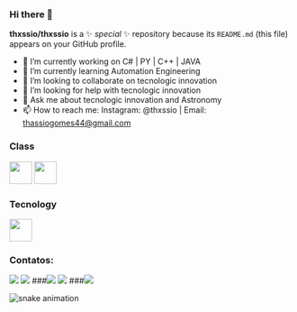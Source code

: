 ### Hi there 👋



**thxssio/thxssio** is a ✨ _special_ ✨ repository because its `README.md` (this file) appears on your GitHub profile.



- 🔭 I’m currently working on C# | PY | C++ | JAVA
- 🌱 I’m currently learning Automation Engineering
- 👯 I’m looking to collaborate on tecnologic innovation
- 🤔 I’m looking for help with tecnologic innovation
- 💬 Ask me about tecnologic innovation and Astronomy 
- 📫 How to reach me: Instagram: @thxssio | Email: thassiogomes44@gmail.com



### Class

<img src="https://cdn.jsdelivr.net/gh/devicons/devicon/icons/java/java-original.svg" width="40" height="40"/> <img src="https://cdn.jsdelivr.net/gh/devicons/devicon/icons/linux/linux-original.svg" width="40" height="40"/>


### Tecnology

<img src="https://cdn.jsdelivr.net/gh/devicons/devicon/icons/git/git-original.svg" width="40" height="40"/>



### Contatos:

<div>
<a href="https://www.youtube.com/" target="_blank"><img src="https://img.shields.io/badge/YouTube-FF0000?style=for-the-badge&logo=youtube&logoColor=white" target="_blank"></a> 
<a href="https://instagram.com/thxssio" target="_blank"><img src="https://img.shields.io/badge/-Instagram-%23E4405F?style=for-the-badge&logo=instagram&logoColor=white" target="_blank"></a>
###<a href="https://www.twitch.tv/" target="_blank"><img src="https://img.shields.io/badge/Twitch-9146FF?style=for-the-badge&logo=twitch&logoColor=white" ###target="_blank"></a> 
<a href = "mailto:thassiogomes44@gmail.com"><img src="https://img.shields.io/badge/Gmail-D14836?style=for-the-badge&logo=gmail&logoColor=white" target="_blank"></a>
###<a href="https://br.linkedin.com/in/thassio-silva-56194620b" target="_blank"><img src="https://img.shields.io/badge/-LinkedIn-%230077B5?style=for-the-###badge&logo=linkedin&logoColor=white" target="_blank"></a>   
  
  
  ![snake animation](https://github.com/Thxssio/github-contribution-grid-snake.svg/blob/main/github-contribution-grid-snake.svg)
</div>





